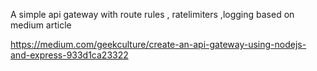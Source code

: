 A simple api gateway with route rules , ratelimiters ,logging based on medium article

https://medium.com/geekculture/create-an-api-gateway-using-nodejs-and-express-933d1ca23322
